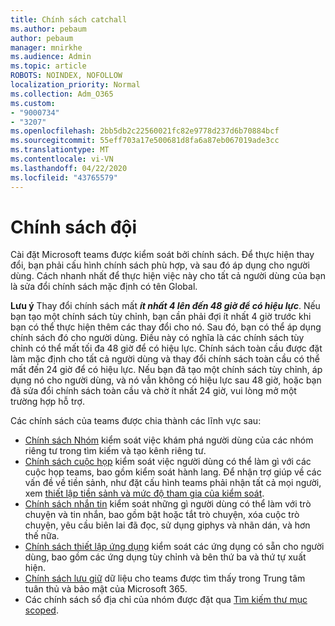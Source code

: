 ```yaml
---
title: Chính sách catchall
ms.author: pebaum
author: pebaum
manager: mnirkhe
ms.audience: Admin
ms.topic: article
ROBOTS: NOINDEX, NOFOLLOW
localization_priority: Normal
ms.collection: Adm_O365
ms.custom:
- "9000734"
- "3207"
ms.openlocfilehash: 2bb5db2c22560021fc82e9778d237d6b70884bcf
ms.sourcegitcommit: 55eff703a17e500681d8fa6a87eb067019ade3cc
ms.translationtype: MT
ms.contentlocale: vi-VN
ms.lasthandoff: 04/22/2020
ms.locfileid: "43765579"
---
```

# <a name="teams-policies"></a>Chính sách đội

Cài đặt Microsoft teams được kiểm soát bởi chính sách. Để thực hiện thay đổi, bạn phải cấu hình chính sách phù hợp, và sau đó áp dụng cho người dùng. Cách nhanh nhất để thực hiện việc này cho tất cả người dùng của bạn là sửa đổi chính sách mặc định có tên Global. 

**Lưu ý** Thay đổi chính sách mất ***ít nhất 4 lên đến 48 giờ để có hiệu lực***. Nếu bạn tạo một chính sách tùy chỉnh, bạn cần phải đợi ít nhất 4 giờ trước khi bạn có thể thực hiện thêm các thay đổi cho nó. Sau đó, bạn có thể áp dụng chính sách đó cho người dùng. Điều này có nghĩa là các chính sách tùy chỉnh có thể mất tối đa 48 giờ để có hiệu lực. Chính sách toàn cầu được đặt làm mặc định cho tất cả người dùng và thay đổi chính sách toàn cầu có thể mất đến 24 giờ để có hiệu lực. Nếu bạn đã tạo một chính sách tùy chỉnh, áp dụng nó cho người dùng, và nó vẫn không có hiệu lực sau 48 giờ, hoặc bạn đã sửa đổi chính sách toàn cầu và chờ ít nhất 24 giờ, vui lòng mở một trường hợp hỗ trợ.

Các chính sách của teams được chia thành các lĩnh vực sau:

- [Chính sách Nhóm](https://docs.microsoft.com/MicrosoftTeams/teams-policies) kiểm soát việc khám phá người dùng của các nhóm riêng tư trong tìm kiếm và tạo kênh riêng tư.  
- [Chính sách cuộc họp](https://docs.microsoft.com/microsoftteams/meeting-policies-in-teams) kiểm soát việc người dùng có thể làm gì với các cuộc họp teams, bao gồm kiểm soát hành lang. Để nhận trợ giúp về các vấn đề về tiền sảnh, như đặt cấu hình teams phải nhận tất cả mọi người, xem [thiết lập tiền sảnh và mức độ tham gia của kiểm soát](https://docs.microsoft.com/alchemyinsights/bypass-lobby).
- [Chính sách nhắn tin](https://docs.microsoft.com/microsoftteams/messaging-policies-in-teams) kiểm soát những gì người dùng có thể làm với trò chuyện và tin nhắn, bao gồm bật hoặc tắt trò chuyện, xóa cuộc trò chuyện, yêu cầu biên lai đã đọc, sử dụng giphys và nhãn dán, và hơn thế nữa.
- [Chính sách thiết lập ứng dụng](https://docs.microsoft.com/MicrosoftTeams/teams-app-setup-policies) kiểm soát các ứng dụng có sẵn cho người dùng, bao gồm các ứng dụng tùy chỉnh và bên thứ ba và thứ tự xuất hiện.  
- [Chính sách lưu giữ](https://docs.microsoft.com/microsoftteams/retention-policies) dữ liệu cho teams được tìm thấy trong Trung tâm tuân thủ và bảo mật của Microsoft 365.
- Các chính sách sổ địa chỉ của nhóm được đặt qua [Tìm kiếm thư mục scoped](https://docs.microsoft.com/MicrosoftTeams/teams-scoped-directory-search).